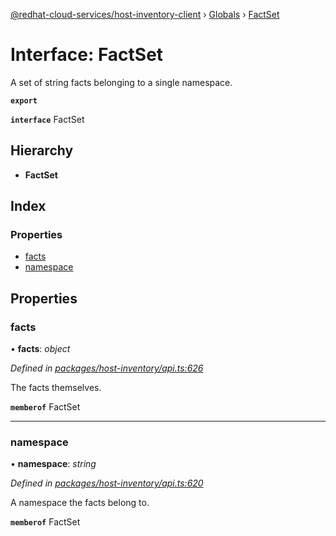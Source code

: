 [@redhat-cloud-services/host-inventory-client](../README.md) › [Globals](../globals.md) › [FactSet](factset.md)

# Interface: FactSet

A set of string facts belonging to a single namespace.

**`export`** 

**`interface`** FactSet

## Hierarchy

* **FactSet**

## Index

### Properties

* [facts](factset.md#facts)
* [namespace](factset.md#namespace)

## Properties

###  facts

• **facts**: *object*

*Defined in [packages/host-inventory/api.ts:626](https://github.com/RedHatInsights/javascript-clients/blob/master/packages/host-inventory/api.ts#L626)*

The facts themselves.

**`memberof`** FactSet

___

###  namespace

• **namespace**: *string*

*Defined in [packages/host-inventory/api.ts:620](https://github.com/RedHatInsights/javascript-clients/blob/master/packages/host-inventory/api.ts#L620)*

A namespace the facts belong to.

**`memberof`** FactSet
